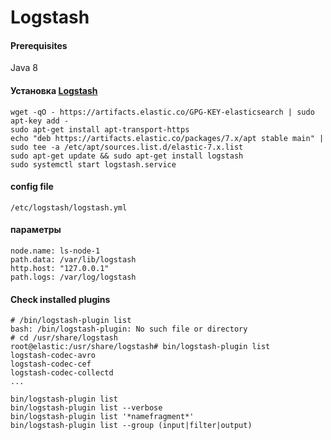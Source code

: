 # Logstash
#### Prerequisites
Java 8
#### Установка [Logstash](https://www.elastic.co/downloads/logstash-oss)
```
wget -qO - https://artifacts.elastic.co/GPG-KEY-elasticsearch | sudo apt-key add -
sudo apt-get install apt-transport-https
echo "deb https://artifacts.elastic.co/packages/7.x/apt stable main" | sudo tee -a /etc/apt/sources.list.d/elastic-7.x.list
sudo apt-get update && sudo apt-get install logstash
sudo systemctl start logstash.service
```
#### config file
```
/etc/logstash/logstash.yml
```
#### параметры
```
node.name: ls-node-1
path.data: /var/lib/logstash
http.host: "127.0.0.1"
path.logs: /var/log/logstash
```
#### Check installed plugins
```
# /bin/logstash-plugin list
bash: /bin/logstash-plugin: No such file or directory
# cd /usr/share/logstash
root@elastic:/usr/share/logstash# bin/logstash-plugin list
logstash-codec-avro
logstash-codec-cef
logstash-codec-collectd
...

bin/logstash-plugin list 
bin/logstash-plugin list --verbose 
bin/logstash-plugin list '*namefragment*' 
bin/logstash-plugin list --group (input|filter|output) 
```
